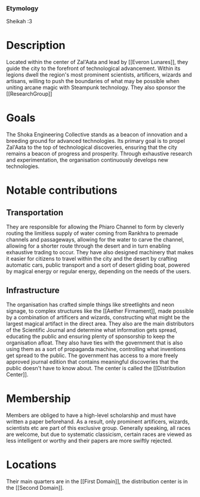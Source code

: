 ### Etymology
Sheikah :3
# Description
Located within the center of Zal'Aata and lead by [[Everon Lunares]], they guide the city to the forefront of technological advancement. Within its legions dwell the region's most prominent scientists, artificers, wizards and artisans, willing to push the boundaries of what may be possible when uniting arcane magic with Steampunk technology. They also sponsor the [[ResearchGroup]]
# Goals
The Shoka Engineering Collective stands as a beacon of innovation and a breeding ground for advanced technologies. Its primary goal is to propel Zal'Aata to the top of technological discoveries, ensuring that the city remains a beacon of progress and prosperity. Through exhaustive research and experimentation, the organisation continuously develops new technologies.
# Notable contributions
## Transportation
They are responsible for allowing the Phiaro Channel to form by cleverly routing the limitless supply of water coming from Rankhra to premade channels and passageways, allowing for the water to carve the channel, allowing for a shorter route through the desert and in turn enabling exhaustive trading to occur.
They have also designed machinery that makes it easier for citizens to travel within the city and the desert by crafting automatic cars, public transport and a sort of desert gliding boat, powered by magical energy or regular energy, depending on the needs of the users.
## Infrastructure
The organisation has crafted simple things like streetlights and neon signage, to complex structures like the [[Aether Firmament]], made possible by a combination of artificers and wizards, constructing what might be the largest magical artifact in the direct area.
They also are the main distributors of the Scientific Journal and determine what information gets spread, educating the public and ensuring plenty of sponsorship to keep the organisation afloat. They also have ties with the government that is also using them as a sort of propaganda machine, controlling what inventions get spread to the public. The government has access to a more freely approved journal edition that contains meaningful discoveries that the public doesn't have to know about. The center is called the [[Distribution Center]].

# Membership
Members are obliged to have a high-level scholarship and must have written a paper beforehand. As a result, only prominent artificers, wizards, scientists etc are part of this exclusive group. Generally speaking, all races are welcome, but due to systematic classicism, certain races are viewed as less intelligent or worthy and their papers are more swiftly rejected.
# Locations

Their main quarters are in the [[First Domain]], the distribution center is in the [[Second Domain]].